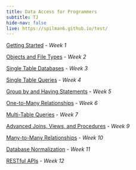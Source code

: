 ```yaml
---
title: Data Access for Programmers
subtitle: TJ
hide-nav: false
live: https://spilman6.github.io/test/
---
```

<link rel="stylesheet" href="/css/site.min.css">
<link rel="stylesheet" href="/css/ryan.css">
<link rel="stylesheet" href="https://cdnjs.cloudflare.com/ajax/libs/github-markdown-css/5.4.0/github-markdown.css" integrity="sha512-5w+8HTmF4yW8eOhANaFUGMHP9TXqco8iQWtRteAhlhwFOYrx70Ha8knWRjqlskkwXJZbuJzcU6/ttrueziIoTQ==" crossorigin="anonymous" referrerpolicy="no-referrer">
<script src="https://cdnjs.cloudflare.com/ajax/libs/font-awesome/6.6.0/js/all.min.js" crossorigin="anonymous"></script>

[Getting Started](data-access-for-programmers/getting-started) - _Week 1_

[Objects and File Types](data-access-for-programmers/objects-and-file-types) - _Week 2_

[Single Table Databases](data-access-for-programmers/single-table-databases) - _Week 3_

[Single Table Queries](data-access-for-programmers/single-table-queries) - _Week 4_

[Group by and Having Statements](data-access-for-programmers/group-by-and-having-statements) - _Week 5_

[One-to-Many Relationships](data-access-for-programmers/one-to-many-relationships) - _Week 6_

[Multi-Table Queries](data-access-for-programmers/multi-table-queries) - _Week 7_

[Advanced Joins, Views, and Procedures](data-access-for-programmers/advanced-joins-views-and-procedures) - _Week 9_

[Many-to-Many Relationships](data-access-for-programmers/many-to-many-relationships) - _Week 10_

[Database Normalization](data-access-for-programmers/database-normalization) - _Week 11_

[RESTful APIs](data-access-for-programmers/restful-apis) - _Week 12_
